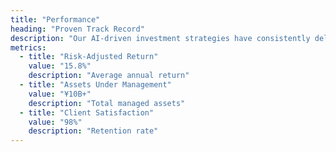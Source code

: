 ```yaml
---
title: "Performance"
heading: "Proven Track Record"
description: "Our AI-driven investment strategies have consistently delivered superior returns while maintaining robust risk management."
metrics:
  - title: "Risk-Adjusted Return"
    value: "15.8%"
    description: "Average annual return"
  - title: "Assets Under Management"
    value: "¥10B+"
    description: "Total managed assets"
  - title: "Client Satisfaction"
    value: "98%"
    description: "Retention rate"
---
```

